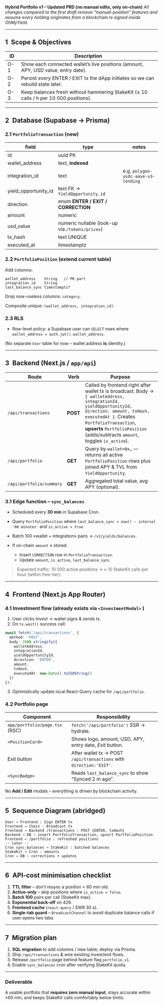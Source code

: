 **Hybrid Portfolio v1 – Updated PRD (no manual edits, only on-chain)**
*All changes compared to the first draft remove “manual-position” features and assume every holding originates from a blockchain tx signed inside OhMyYield.*

---

## 1 Scope & Objectives

| ID  | Description                                                                           |
| --- | ------------------------------------------------------------------------------------- |
| O-1 | Show each connected wallet’s live positions (amount, APY, USD value, entry date).     |
| O-2 | Persist *every* ENTER / EXIT tx the dApp initiates so we can rebuild state later.     |
| O-3 | Keep balances fresh without hammering StakeKit (≤ 10 calls / h per 10 000 positions). |

---

## 2 Database (Supabase → Prisma)

### 2.1 `PortfolioTransaction` (new)

| field                  | type                                            | notes                               |
| ---------------------- | ----------------------------------------------- | ----------------------------------- |
| id                     | uuid PK                                         |                                     |
| wallet\_address        | text, **indexed**                               |                                     |
| integration\_id        | text                                            | e.g. `polygon-usdc-aave-v3-lending` |
| yield\_opportunity\_id | text FK → `YieldOpportunity.id`                 |                                     |
| direction              | enum **ENTER / EXIT / CORRECTION**              |                                     |
| amount                 | numeric                                         |                                     |
| usd\_value             | numeric nullable (look-up via `/tokens/prices`) |                                     |
| tx\_hash               | text UNIQUE                                     |                                     |
| executed\_at           | timestamptz                                     |                                     |

### 2.2 `PortfolioPosition` (extend current table)&#x20;

Add columns:

```prisma
wallet_address    String   // PK part
integration_id    String
last_balance_sync timestamptz?
```

Drop now-useless columns: `category`.

Composite unique: `(wallet_address, integration_id)`.

### 2.3 RLS

* Row-level policy: a Supabase user can `SELECT` rows where `wallet_address = auth.jwt().wallet_address`.

(No separate `User` table for now – wallet address **is** identity.)

---

## 3 Backend (Next.js / `app/api`)

| Route                    | Verb     | Purpose                                                                                                                                                                                                                                                                      |
| ------------------------ | -------- | ---------------------------------------------------------------------------------------------------------------------------------------------------------------------------------------------------------------------------------------------------------------------------- |
| `/api/transactions`      | **POST** | Called by frontend right after wallet tx is broadcast. Body → `{ walletAddress, integrationId, yieldOpportunityId, direction, amount, txHash, executedAt }`. Creates `PortfolioTransaction`, **upserts** `PortfolioPosition` (adds/subtracts `amount`, toggles `is_active`). |
| `/api/portfolio`         | **GET**  | Query by `wallet=0x…` — returns all active `PortfolioPosition` rows plus joined APY & TVL from `YieldOpportunity`.                                                                                                                                                           |
| `/api/portfolio/summary` | **GET**  | Aggregated total value, avg APY (optional).                                                                                                                                                                                                                                  |

### 3.1 Edge function – **`sync_balances`**

* Scheduled every **30 min** in Supabase Cron.
* Query `PortfolioPosition` where `last_balance_sync < now() – interval '60 minutes'` and `is_active = true`.
* Batch 100 «wallet + integration» pairs → `/v1/yields/balances`.
* If on-chain `amount` ≠ stored:

  * Insert `CORRECTION` row in `PortfolioTransaction`.
  * Update `amount`, `is_active`, `last_balance_sync`.

> Expected traffic: 10 000 active positions → ≈ 10 StakeKit calls per hour (within free-tier).

---

## 4 Frontend (Next.js App Router)

### 4.1 Investment flow (already exists via `<InvestmentModal>` )

1. User clicks *Invest* → wallet signs & sends tx.
2. On `tx.wait()` success call:

```ts
await fetch('/api/transactions', {
  method: 'POST',
  body: JSON.stringify({
    walletAddress,
    integrationId,
    yieldOpportunityId,
    direction: 'ENTER',
    amount,
    txHash,
    executedAt: new Date().toISOString()
  })
});
```

3. Optimistically update local React-Query cache for `/api/portfolio`.

### 4.2 Portfolio page

| Component                      | Responsibility                                                      |
| ------------------------------ | ------------------------------------------------------------------- |
| `app/portfolio/page.tsx` (RSC) | `fetch('/api/portfolio')` SSR → hydrate.                            |
| `<PositionCard>`               | Shows logo, amount, USD, APY, entry date, *Exit* button.            |
| Exit button                    | After wallet tx → POST `/api/transactions` with `direction:'EXIT'`. |
| `<SyncBadge>`                  | Reads `last_balance_sync` to show “Synced 2 m ago”.                 |

No **Add / Edit** modals – everything is driven by blockchain activity.

---

## 5 Sequence Diagram (abridged)

```
User → Frontend : Sign ENTER tx
Frontend → Chain : Broadcast tx
Frontend → Backend /transactions : POST {ENTER, txHash}
Backend → DB : insert PortfolioTransaction, upsert PortfolioPosition
Frontend ← /portfolio : refreshed positions
-- later --
Cron sync_balances → StakeKit : batched balances
StakeKit → Cron : amounts
Cron → DB : corrections + updates
```

---

## 6 API-cost minimisation checklist

1. **TTL filter** – don’t resync a position < 60 min old.
2. **Active-only** – skip positions where `is_active = false`.
3. **Batch 100** pairs per call (StakeKit max).
4. **Exponential back-off** on 429.
5. **Frontend cache** (`react-query` / SWR 30 s).
6. **Single-tab guard** – `BroadcastChannel` to avoid duplicate balance calls if user opens two tabs.

---

## 7 Migration plan

1. **SQL migration** to add columns / new table; deploy via Prisma.
2. Ship `/api/transactions` & wire existing invest/exit flows.
3. Release `/portfolio` page behind feature flag `portfolio_v1`.
4. Enable `sync_balances` cron after verifying StakeKit quota.

---

### Deliverable

A usable portfolio that **requires zero manual input**, stays accurate within ±60 min, and keeps StakeKit calls comfortably below limits.
